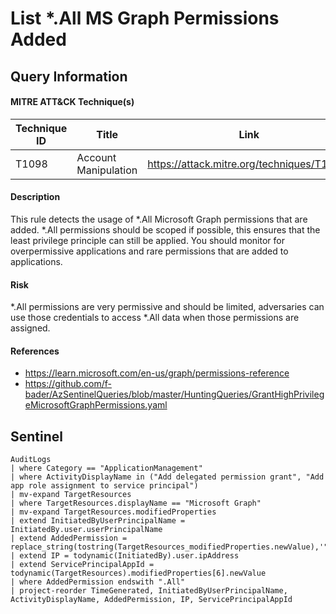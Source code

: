 # List *.All MS Graph Permissions Added

## Query Information

#### MITRE ATT&CK Technique(s)

| Technique ID | Title    | Link    |
| ---  | --- | --- |
| T1098 | Account Manipulation | https://attack.mitre.org/techniques/T1098/ |

#### Description
This rule detects the usage of *.All Microsoft Graph permissions that are added. *.All permissions should be scoped if possible, this ensures that the least privilege principle can still be applied. You should monitor for overpermissive applications and rare permissions that are added to applications.

#### Risk
*.All permissions are very permissive and should be limited, adversaries can use those credentials to access *.All data when those permissions are assigned.

#### References
- https://learn.microsoft.com/en-us/graph/permissions-reference
- https://github.com/f-bader/AzSentinelQueries/blob/master/HuntingQueries/GrantHighPrivilegeMicrosoftGraphPermissions.yaml

## Sentinel
```KQL
AuditLogs
| where Category == "ApplicationManagement"
| where ActivityDisplayName in ("Add delegated permission grant", "Add app role assignment to service principal")
| mv-expand TargetResources
| where TargetResources.displayName == "Microsoft Graph"
| mv-expand TargetResources.modifiedProperties
| extend InitiatedByUserPrincipalName = InitiatedBy.user.userPrincipalName
| extend AddedPermission = replace_string(tostring(TargetResources_modifiedProperties.newValue),'"','')
| extend IP = todynamic(InitiatedBy).user.ipAddress
| extend ServicePrincipalAppId = todynamic(TargetResources).modifiedProperties[6].newValue
| where AddedPermission endswith ".All"
| project-reorder TimeGenerated, InitiatedByUserPrincipalName, ActivityDisplayName, AddedPermission, IP, ServicePrincipalAppId
```